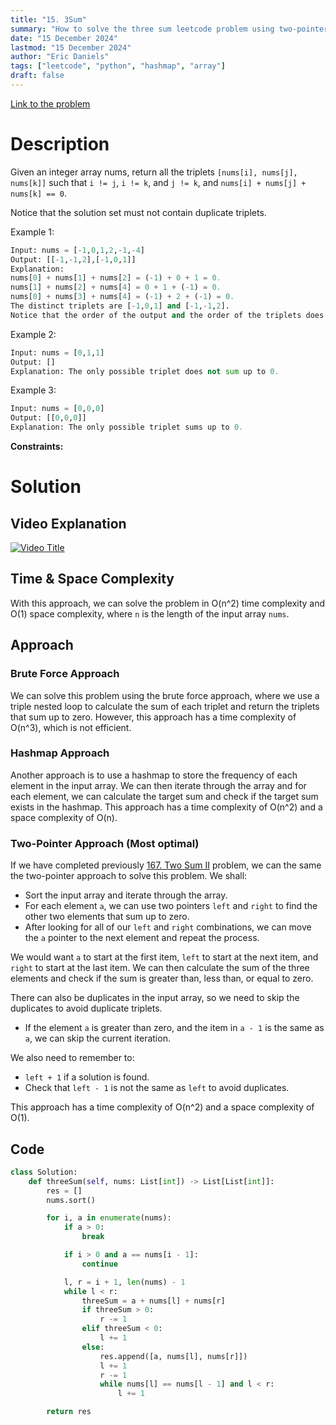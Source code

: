 ```yaml
---
title: "15. 3Sum"
summary: "How to solve the three sum leetcode problem using two-pointer approach in python"
date: "15 December 2024"
lastmod: "15 December 2024"
author: "Eric Daniels"
tags: ["leetcode", "python", "hashmap", "array"]
draft: false
---
```


<a target="_blank" href="https://leetcode.com/problems/3sum/">Link to the problem</a>

# Description

Given an integer array nums, return all the triplets `[nums[i], nums[j], nums[k]]` such that `i != j`, `i != k`, and `j != k`, and `nums[i] + nums[j] + nums[k] == 0`.

Notice that the solution set must not contain duplicate triplets.

Example 1:

```python
Input: nums = [-1,0,1,2,-1,-4]
Output: [[-1,-1,2],[-1,0,1]]
Explanation:
nums[0] + nums[1] + nums[2] = (-1) + 0 + 1 = 0.
nums[1] + nums[2] + nums[4] = 0 + 1 + (-1) = 0.
nums[0] + nums[3] + nums[4] = (-1) + 2 + (-1) = 0.
The distinct triplets are [-1,0,1] and [-1,-1,2].
Notice that the order of the output and the order of the triplets does not matter.
```

Example 2:

```python
Input: nums = [0,1,1]
Output: []
Explanation: The only possible triplet does not sum up to 0.
```

Example 3:

```python
Input: nums = [0,0,0]
Output: [[0,0,0]]
Explanation: The only possible triplet sums up to 0.
```

**Constraints:**

# Solution

## Video Explanation

[![Video Title](https://img.youtube.com/vi/VIDEO_ID/0.jpg)](https://www.youtube.com/watch?v=VIDEO_ID)

## Time & Space Complexity

With this approach, we can solve the problem in O(n^2) time complexity and O(1) space complexity, where `n` is the length of the input array `nums`.

## Approach

### Brute Force Approach

We can solve this problem using the brute force approach, where we use a triple nested loop to calculate the sum of each triplet and return the triplets that sum up to zero. However, this approach has a time complexity of O(n^3), which is not efficient.

### Hashmap Approach

Another approach is to use a hashmap to store the frequency of each element in the input array. We can then iterate through the array and for each element, we can calculate the target sum and check if the target sum exists in the hashmap. This approach has a time complexity of O(n^2) and a space complexity of O(n).

### Two-Pointer Approach (Most optimal)

If we have completed previously [167. Two Sum II](https://ericdaniels.dev/blog/two-sum-ii) problem, we can the same the two-pointer approach to solve this problem. We shall:
- Sort the input array and iterate through the array.
- For each element `a`, we can use two pointers `left` and `right` to find the other two elements that sum up to zero. 
- After looking for all of our `left` and `right` combinations, we can move the `a` pointer to the next element and repeat the process.

We would want `a` to start at the first item, `left` to start at the next item, and `right` to start at the last item. We can then calculate the sum of the three elements and check if the sum is greater than, less than, or equal to zero.

There can also be duplicates in the input array, so we need to skip the duplicates to avoid duplicate triplets.
- If the element `a` is greater than zero, and the item in `a - 1` is the same as `a`, we can skip the current iteration. 

We also need to remember to:
- `left + 1` if a solution is found.
- Check that `left - 1` is not the same as `left` to avoid duplicates.

This approach has a time complexity of O(n^2) and a space complexity of O(1).

## Code

```python
class Solution:
    def threeSum(self, nums: List[int]) -> List[List[int]]:
        res = []
        nums.sort()

        for i, a in enumerate(nums):
            if a > 0:
                break

            if i > 0 and a == nums[i - 1]:
                continue

            l, r = i + 1, len(nums) - 1
            while l < r:
                threeSum = a + nums[l] + nums[r]
                if threeSum > 0:
                    r -= 1
                elif threeSum < 0:
                    l += 1
                else:
                    res.append([a, nums[l], nums[r]])
                    l += 1
                    r -= 1
                    while nums[l] == nums[l - 1] and l < r:
                        l += 1

        return res
```
